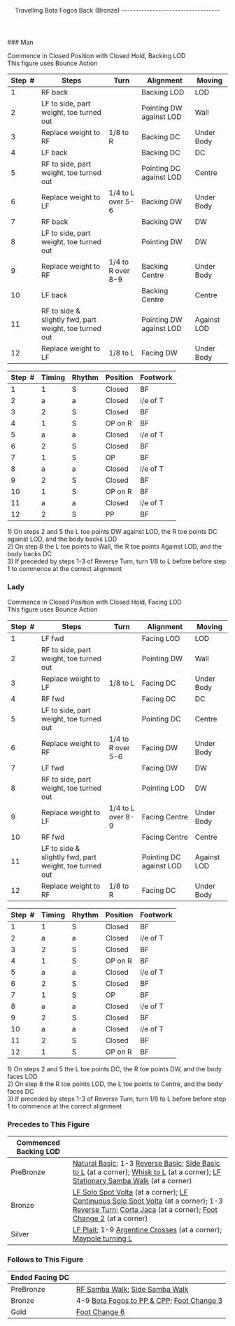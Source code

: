 <header>Travelling Bota Fogos Back (Bronze)
-----------------------------------

 </header>### Man

Commence in Closed Position with Closed Hold, Backing LOD  
 This figure uses Bounce Action

 | **Step<span style="color:white">\_</span>\#** | **Steps** | **Turn** | **Alignment** | **Moving** |
|---|---|---|---|---|
| 1 | RF back |  | Backing LOD | LOD |
| 2 | LF to side, part weight, toe turned out |  | Pointing DW against LOD | Wall |
| 3 | Replace weight to RF | 1/8 to R | Backing DC | Under Body |
| 4 | LF back |  | Backing DC | DC |
| 5 | RF to side, part weight, toe turned out |  | Pointing DC against LOD | Centre |
| 6 | Replace weight to LF | 1/4 to L over 5-6 | Backing DW | Under Body |
| 7 | RF back |  | Backing DW | DW |
| 8 | LF to side, part weight, toe turned out |  | Pointing DW | DW |
| 9 | Replace weight to RF | 1/4 to R over 8-9 | Backing Centre | Under Body |
| 10 | LF back |  | Backing Centre | Centre |
| 11 | RF to side &amp; slightly fwd, part weight, toe turned out |  | Pointing DW against LOD | Against LOD |
| 12 | Replace weight to LF | 1/8 to L | Facing DW | Under Body |

 | **Step<span style="color:white">\_</span>\#** | **Timing** | **Rhythm** | **Position** | **Footwork** |
|---|---|---|---|---|
| 1 | 1 | S | Closed | BF |
| 2 | a | a | Closed | i/e of T |
| 3 | 2 | S | Closed | BF |
| 4 | 1 | S | OP on R | BF |
| 5 | a | a | Closed | i/e of T |
| 6 | 2 | S | Closed | BF |
| 7 | 1 | S | OP | BF |
| 8 | a | a | Closed | i/e of T |
| 9 | 2 | S | Closed | BF |
| 10 | 1 | S | OP on R | BF |
| 11 | a | a | Closed | i/e of T |
| 12 | 2 | S | PP | BF |

1\) On steps 2 and 5 the L toe points DW against LOD, the R toe points DC against LOD, and the body backs LOD  
 2) On step 8 the L toe points to Wall, the R toe points Against LOD, and the body backs DC  
 3) If preceded by steps 1-3 of Reverse Turn, turn 1/8 to L before before step 1 to commence at the correct alignment

### Lady

Commence in Closed Position with Closed Hold, Facing LOD  
 This figure uses Bounce Action

 | **Step<span style="color:white">\_</span>\#** | **Steps** | **Turn** | **Alignment** | **Moving** |
|---|---|---|---|---|
| 1 | LF fwd |  | Facing LOD | LOD |
| 2 | RF to side, part weight, toe turned out |  | Pointing DW | Wall |
| 3 | Replace weight to LF | 1/8 to L | Facing DC | Under Body |
| 4 | RF fwd |  | Facing DC | DC |
| 5 | LF to side, part weight, toe turned out |  | Pointing DC | Centre |
| 6 | Replace weight to RF | 1/4 to R over 5-6 | Facing DW | Under Body |
| 7 | LF fwd |  | Facing DW | DW |
| 8 | RF to side, part weight, toe turned out |  | Pointing LOD | DW |
| 9 | Replace weight to LF | 1/4 to L over 8-9 | Facing Centre | Under Body |
| 10 | RF fwd |  | Facing Centre | Centre |
| 11 | LF to side &amp; slightly fwd, part weight, toe turned out |  | Pointing DC against LOD | Against LOD |
| 12 | Replace weight to RF | 1/8 to R | Facing DC | Under Body |

 | **Step<span style="color:white">\_</span>\#** | **Timing** | **Rhythm** | **Position** | **Footwork** |
|---|---|---|---|---|
| 1 | 1 | S | Closed | BF |
| 2 | a | a | Closed | i/e of T |
| 3 | 2 | S | Closed | BF |
| 4 | 1 | S | OP on R | BF |
| 5 | a | a | Closed | i/e of T |
| 6 | 2 | S | Closed | BF |
| 7 | 1 | S | OP | BF |
| 8 | a | a | Closed | i/e of T |
| 9 | 2 | S | Closed | BF |
| 10 | a | a | Closed | i/e of T |
| 11 | 2 | S | Closed | BF |
| 12 | 1 | S | OP on R | BF |

1\) On steps 2 and 5 the L toe points DC, the R toe points DW, and the body faces LOD  
 2) On step 8 the R toe points LOD, the L toe points to Centre, and the body faces DC  
 3) If preceded by steps 1-3 of Reverse Turn, turn 1/8 to L before before step 1 to commence at the correct alignment

### Precedes to This Figure

 | **Commenced Backing LOD** |  |
|---|---|
| PreBronze | [Natural Basic](natural_basic.md); 1-3 [Reverse Basic](reverse_basic.md); [Side Basic to L](side_basic.md) (at a corner); [Whisk to L](whisk.md) (at a corner); [LF Stationary Samba Walk](stationary_samba_walks.md) (at a corner) |
| Bronze | [LF Solo Spot Volta](solo_spot_volta.md) (at a corner); [LF Continuous Solo Spot Volta](continuous_solo_spot_volta.md) (at a corner); 1-3 [Reverse Turn](reverse_turn.md); [Corta Jaca](corta_jaca.md) (at a corner); [Foot Change 2](foot_change_2_shadow_to_closed.md) (at a corner) |
| Silver | [LF Plait](plait.md); 1-9 [Argentine Crosses](argentine_crosses.md) (at a corner); [Maypole turning L](maypole.md) |

### Follows to This Figure

 | **Ended Facing DC** |  |
|---|---|
| PreBronze | [RF Samba Walk](samba_walks_pp.md); [Side Samba Walk](side_samba_walk.md) |
| Bronze | 4-9 [Bota Fogos to PP &amp; CPP](bf_pp_cpp.md); [Foot Change 3](foot_change_3_pp_cpp_to_shadow.md) |
| Gold | [Foot Change 6](foot_change_6_pp_cpp_to_contra.md) |